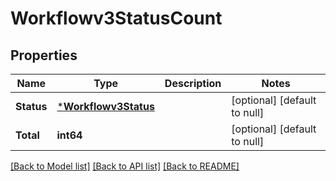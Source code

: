 # Workflowv3StatusCount

## Properties
Name | Type | Description | Notes
------------ | ------------- | ------------- | -------------
**Status** | [***Workflowv3Status**](workflowv3Status.md) |  | [optional] [default to null]
**Total** | **int64** |  | [optional] [default to null]

[[Back to Model list]](../README.md#documentation-for-models) [[Back to API list]](../README.md#documentation-for-api-endpoints) [[Back to README]](../README.md)

